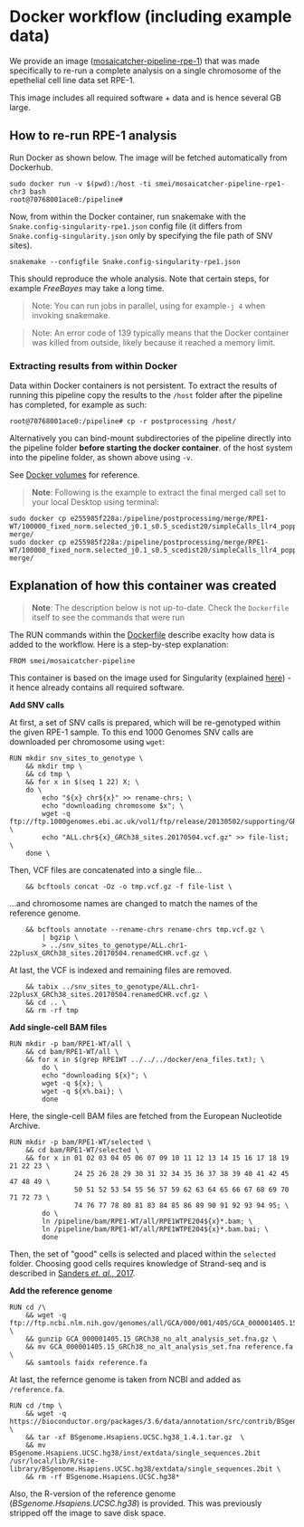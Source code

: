# Docker workflow (including example data)

We provide an image ([mosaicatcher-pipeline-rpe-1](https://hub.docker.com/r/smei/mosaicatcher-pipeline-rpe1-chr3)) that was made specifically to re-run a complete analysis on a single chromosome of the epethelial cell line data set RPE-1.

This image includes all required software + data and is hence several GB large.


## How to re-run RPE-1 analysis

Run Docker as shown below. The image will be fetched automatically from Dockerhub.

```
sudo docker run -v $(pwd):/host -ti smei/mosaicatcher-pipeline-rpe1-chr3 bash
root@70768001ace0:/pipeline#
```

Now, from within the Docker container, run snakemake with the `Snake.config-singularity-rpe1.json` config file (it differs from `Snake.config-singularity.json` only by specifying the file path of SNV sites).

```
snakemake --configfile Snake.config-singularity-rpe1.json
```

This should reproduce the whole analysis. Note that certain steps, for example *FreeBayes* may take a long time.

> Note: You can run jobs in parallel, using for example`-j 4` when invoking snakemake.

> Note: An error code of 139 typically means that the Docker container was killed from outside, likely because it reached a memory limit.


### Extracting results from within Docker

Data within Docker containers is not persistent. To extract the results of running this pipeline copy the results to the `/host` folder after the pipeline has completed, for example as such:

```
root@70768001ace0:/pipeline# cp -r postprocessing /host/
```

Alternatively you can bind-mount subdirectories of the pipeline directly into the pipeline folder **before starting the docker container**. of the host system into the pipeline folder, as shown above using `-v`.

See [Docker volumes](https://docs.docker.com/storage/volumes/) for reference.

> **Note**: Following is the example to extract the final merged call set to your local Desktop using terminal:
```
sudo docker cp e255985f228a:/pipeline/postprocessing/merge/RPE1-WT/100000_fixed_norm.selected_j0.1_s0.5_scedist20/simpleCalls_llr4_poppriorsTRUE_haplotagsFALSE_gtcutoff0.05_regfactor6.txt merge/
sudo docker cp e255985f228a:/pipeline/postprocessing/merge/RPE1-WT/100000_fixed_norm.selected_j0.1_s0.5_scedist20/simpleCalls_llr4_poppriorsTRUE_haplotagsTRUE_gtcutoff0_regfactor6.txt merge/
```

## Explanation of how this container was created

> **Note**: The description below is not up-to-date. Check the `Dockerfile` itself to see the commands that were run

The RUN commands within the [Dockerfile](../RPE-1/Dockerfile) describe exaclty how data is added to the workflow. Here is a step-by-step explanation:

```
FROM smei/mosaicatcher-pipeline
```

This container is based on the image used for Singularity (explained [here](Singularity.md)) - it hence already contains all required software.


**Add SNV calls**

At first, a set of SNV calls is prepared, which will be re-genotyped within the given RPE-1 sample. To this end 1000 Genomes SNV calls are downloaded per chromosome using `wget`:

```
RUN mkdir snv_sites_to_genotype \
    && mkdir tmp \
    && cd tmp \
    && for x in $(seq 1 22) X; \
	do \
	    echo "${x} chr${x}" >> rename-chrs; \
	    echo "downloading chromosome $x"; \
	    wget -q ftp://ftp.1000genomes.ebi.ac.uk/vol1/ftp/release/20130502/supporting/GRCh38_positions/ALL.chr${x}_GRCh38_sites.20170504.vcf.gz; \
	    echo "ALL.chr${x}_GRCh38_sites.20170504.vcf.gz" >> file-list; \
	done \

```

Then, VCF files are concatenated into a single file...

```
    && bcftools concat -Oz -o tmp.vcf.gz -f file-list \
```

...and chromosome names are changed to match the names of the reference genome.

```
    && bcftools annotate --rename-chrs rename-chrs tmp.vcf.gz \
        | bgzip \
        > ../snv_sites_to_genotype/ALL.chr1-22plusX_GRCh38_sites.20170504.renamedCHR.vcf.gz \
```

At last, the VCF is indexed and remaining files are removed.

```
    && tabix ../snv_sites_to_genotype/ALL.chr1-22plusX_GRCh38_sites.20170504.renamedCHR.vcf.gz \
    && cd .. \
    && rm -rf tmp
```


**Add single-cell BAM files**

```
RUN mkdir -p bam/RPE1-WT/all \
    && cd bam/RPE1-WT/all \
    && for x in $(grep RPE1WT ../../../docker/ena_files.txt); \
        do \
        echo "downloading ${x}"; \
        wget -q ${x}; \
        wget -q ${x%.bai}; \
        done
```

Here, the single-cell BAM files are fetched from the European Nucleotide Archive.

```
RUN mkdir -p bam/RPE1-WT/selected \
    && cd bam/RPE1-WT/selected \
    && for x in 01 02 03 04 05 06 07 09 10 11 12 13 14 15 16 17 18 19 21 22 23 \
                24 25 26 28 29 30 31 32 34 35 36 37 38 39 40 41 42 45 47 48 49 \
                50 51 52 53 54 55 56 57 59 62 63 64 65 66 67 68 69 70 71 72 73 \
                74 76 77 78 80 81 83 84 85 86 89 90 91 92 93 94 95; \
        do \
        ln /pipeline/bam/RPE1-WT/all/RPE1WTPE204${x}*.bam; \
        ln /pipeline/bam/RPE1-WT/all/RPE1WTPE204${x}*.bam.bai; \
        done
```

Then, the set of "good" cells is selected and placed within the `selected` folder. Choosing good cells requires knowledge of Strand-seq and is described in [Sanders *et. al.*, 2017](https://www.ncbi.nlm.nih.gov/pubmed/28492527).

**Add the reference genome**

```
RUN cd /\
    && wget -q ftp://ftp.ncbi.nlm.nih.gov/genomes/all/GCA/000/001/405/GCA_000001405.15_GRCh38/seqs_for_alignment_pipelines.ucsc_ids/GCA_000001405.15_GRCh38_no_alt_analysis_set.fna.gz \
    && gunzip GCA_000001405.15_GRCh38_no_alt_analysis_set.fna.gz \
    && mv GCA_000001405.15_GRCh38_no_alt_analysis_set.fna reference.fa \
    && samtools faidx reference.fa
```

At last, the refernce genome is taken from NCBI and added as `/reference.fa`.

```
RUN cd /tmp \
    && wget -q https://bioconductor.org/packages/3.6/data/annotation/src/contrib/BSgenome.Hsapiens.UCSC.hg38_1.4.1.tar.gz \
    && tar -xf BSgenome.Hsapiens.UCSC.hg38_1.4.1.tar.gz  \
    && mv BSgenome.Hsapiens.UCSC.hg38/inst/extdata/single_sequences.2bit /usr/local/lib/R/site-library/BSgenome.Hsapiens.UCSC.hg38/extdata/single_sequences.2bit \
    && rm -rf BSgenome.Hsapiens.UCSC.hg38*
```

Also, the R-version of the reference genome (*BSgenome.Hsapiens.UCSC.hg38*) is provided. This was previously stripped off the image to save disk space.

